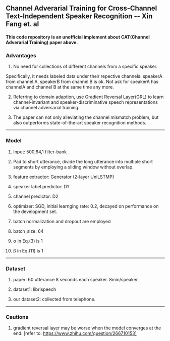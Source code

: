 ## Channel Adverarial Training for Cross-Channel Text-Independent Speaker Recognition -- Xin Fang et. al

#### This code repository is an unofficial implement about CAT(Channel Adverarial Training) paper above.


### Advantages

1) No need for collections of different channels from a specific speaker. 
 
 Specifically, it needs labeled data under their repective channels: speakerA from channel A, speakerB from channel B is ok. Not ask for speakerA has channelA and channel B at the same time any more.

2) Referring to domain adaption, use Gradient Reversal Layer(GRL) to learn channel-invariant and speaker-discriminative speech representations via channel adversarial training.


3) The paper can not only alleviating the channel mismatch problem, but also outperforms state-of-the-art speaker recognition methods.

---

### Model
1) Input: 500,64,1  filter-bank

2) Pad to short utterance, divide the long utterance into multiple short segments by employing a sliding window without overlap.

3) feature extractor: Generator (2-layer UniLSTMP)

4) speaker label predictor: D1

5) channel predictor: D2

6) optimizer: SGD, initial learnging rate: 0.2, decayed on performance on the development set.

7) batch normalization and dropout are employed

8) batch_size: 64

9) α in Eq.(3) is 1

10) β in Eq.(11) is 1

---

### Dataset
1) paper: 60 utterance 8 seconds each speaker. 8min/speaker

2) dataset1: librispeech 

3) our dataset2: collected from telephone.

---

### Cautions

1) gradient reversal layer may be worse when the model converges at the end.  [refer to: https://www.zhihu.com/question/266710153]

